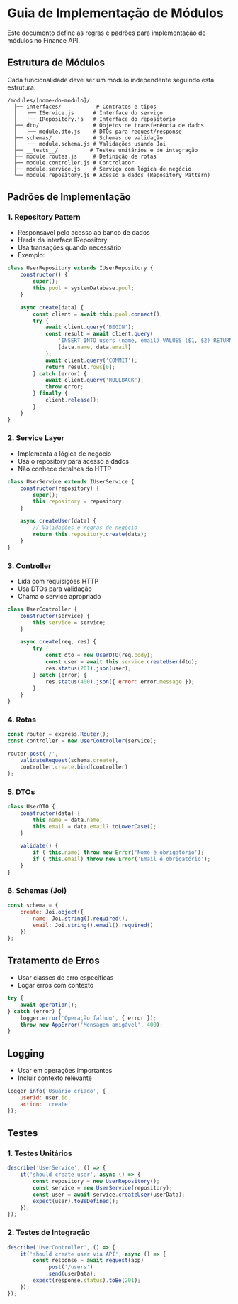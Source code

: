 # Guia de Implementação de Módulos

Este documento define as regras e padrões para implementação de módulos no Finance API.

## Estrutura de Módulos

Cada funcionalidade deve ser um módulo independente seguindo esta estrutura:

```
/modules/[nome-do-modulo]/
  ├── interfaces/           # Contratos e tipos
  │   ├── IService.js      # Interface do serviço
  │   └── IRepository.js   # Interface do repositório
  ├── dto/                 # Objetos de transferência de dados
  │   └── module.dto.js    # DTOs para request/response
  ├── schemas/             # Schemas de validação
  │   └── module.schema.js # Validações usando Joi
  ├── __tests__/          # Testes unitários e de integração
  ├── module.routes.js     # Definição de rotas
  ├── module.controller.js # Controlador
  ├── module.service.js    # Serviço com lógica de negócio
  └── module.repository.js # Acesso a dados (Repository Pattern)
```

## Padrões de Implementação

### 1. Repository Pattern
- Responsável pelo acesso ao banco de dados
- Herda da interface IRepository
- Usa transações quando necessário
- Exemplo:
```javascript
class UserRepository extends IUserRepository {
    constructor() {
        super();
        this.pool = systemDatabase.pool;
    }

    async create(data) {
        const client = await this.pool.connect();
        try {
            await client.query('BEGIN');
            const result = await client.query(
                'INSERT INTO users (name, email) VALUES ($1, $2) RETURNING *',
                [data.name, data.email]
            );
            await client.query('COMMIT');
            return result.rows[0];
        } catch (error) {
            await client.query('ROLLBACK');
            throw error;
        } finally {
            client.release();
        }
    }
}
```

### 2. Service Layer
- Implementa a lógica de negócio
- Usa o repository para acesso a dados
- Não conhece detalhes do HTTP
```javascript
class UserService extends IUserService {
    constructor(repository) {
        super();
        this.repository = repository;
    }

    async createUser(data) {
        // Validações e regras de negócio
        return this.repository.create(data);
    }
}
```

### 3. Controller
- Lida com requisições HTTP
- Usa DTOs para validação
- Chama o service apropriado
```javascript
class UserController {
    constructor(service) {
        this.service = service;
    }

    async create(req, res) {
        try {
            const dto = new UserDTO(req.body);
            const user = await this.service.createUser(dto);
            res.status(201).json(user);
        } catch (error) {
            res.status(400).json({ error: error.message });
        }
    }
}
```

### 4. Rotas
```javascript
const router = express.Router();
const controller = new UserController(service);

router.post('/', 
    validateRequest(schema.create),
    controller.create.bind(controller)
);
```

### 5. DTOs
```javascript
class UserDTO {
    constructor(data) {
        this.name = data.name;
        this.email = data.email?.toLowerCase();
    }

    validate() {
        if (!this.name) throw new Error('Nome é obrigatório');
        if (!this.email) throw new Error('Email é obrigatório');
    }
}
```

### 6. Schemas (Joi)
```javascript
const schema = {
    create: Joi.object({
        name: Joi.string().required(),
        email: Joi.string().email().required()
    })
};
```

## Tratamento de Erros

- Usar classes de erro específicas
- Logar erros com contexto
```javascript
try {
    await operation();
} catch (error) {
    logger.error('Operação falhou', { error });
    throw new AppError('Mensagem amigável', 400);
}
```

## Logging

- Usar em operações importantes
- Incluir contexto relevante
```javascript
logger.info('Usuário criado', { 
    userId: user.id,
    action: 'create'
});
```

## Testes

### 1. Testes Unitários
```javascript
describe('UserService', () => {
    it('should create user', async () => {
        const repository = new UserRepository();
        const service = new UserService(repository);
        const user = await service.createUser(userData);
        expect(user).toBeDefined();
    });
});
```

### 2. Testes de Integração
```javascript
describe('UserController', () => {
    it('should create user via API', async () => {
        const response = await request(app)
            .post('/users')
            .send(userData);
        expect(response.status).toBe(201);
    });
});
